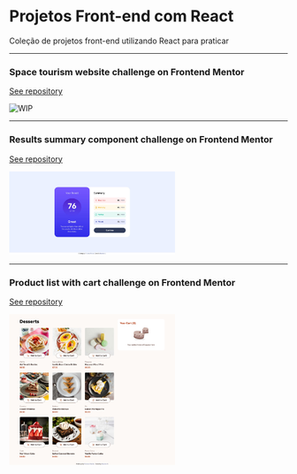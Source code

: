 # Projetos Front-end com React

Coleção de projetos front-end utilizando React para praticar

---

### Space tourism website challenge on Frontend Mentor

[See repository](https://github.com/francine-godoi/praticando-frontend-com-react/tree/877ac4440fa052bc39b008761b60f4e107e96981/space-tourism-website)

<img src="" alt="WIP" style="width:300px">

---

### Results summary component challenge on Frontend Mentor

[See repository](https://github.com/francine-godoi/praticando-frontend-com-react/tree/877ac4440fa052bc39b008761b60f4e107e96981/results-summary-component)

<img src="results-summary-component/screenshots/results-summary-component-final-product.jpg"  style="width:300px">

---

### Product list with cart challenge on Frontend Mentor

[See repository](https://github.com/francine-godoi/praticando-frontend-com-react/tree/be8c413d173634c3e0e70b4446c862060434b96b/product-list-with-cart)

<img src="product-list-with-cart//screenshots/product-list-with-cart-final-product.jpg"  style="width:300px">

